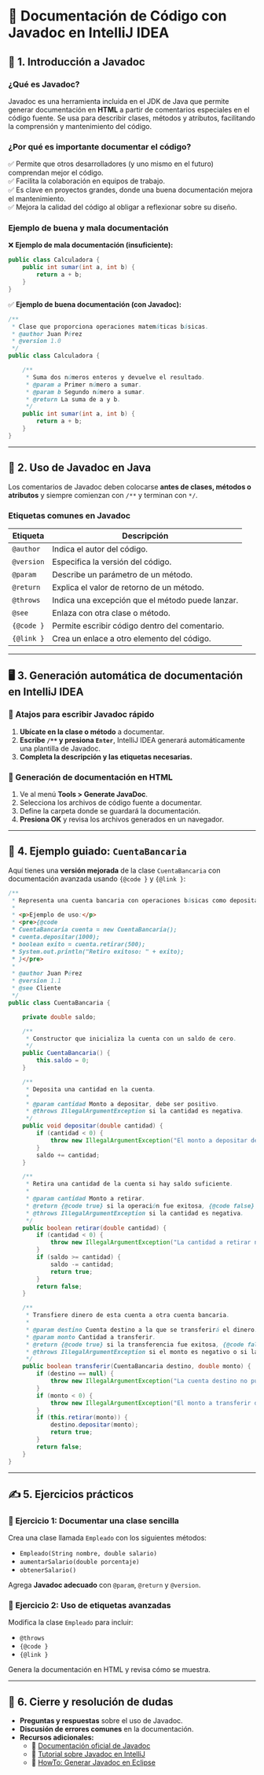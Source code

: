 # 📌 Documentación de Código con Javadoc en IntelliJ IDEA

## 📖 1. Introducción a Javadoc

### ¿Qué es Javadoc?
Javadoc es una herramienta incluida en el JDK de Java que permite generar documentación en **HTML** a partir de comentarios especiales en el código fuente. Se usa para describir clases, métodos y atributos, facilitando la comprensión y mantenimiento del código.

### ¿Por qué es importante documentar el código?
✅ Permite que otros desarrolladores (y uno mismo en el futuro) comprendan mejor el código.  
✅ Facilita la colaboración en equipos de trabajo.  
✅ Es clave en proyectos grandes, donde una buena documentación mejora el mantenimiento.  
✅ Mejora la calidad del código al obligar a reflexionar sobre su diseño.

### Ejemplo de buena y mala documentación

❌ **Ejemplo de mala documentación (insuficiente):**
```java
public class Calculadora {
    public int sumar(int a, int b) {
        return a + b;
    }
}
```

✅ **Ejemplo de buena documentación (con Javadoc):**
```java
/**
 * Clase que proporciona operaciones matemáticas básicas.
 * @author Juan Pérez
 * @version 1.0
 */
public class Calculadora {

    /**
     * Suma dos números enteros y devuelve el resultado.
     * @param a Primer número a sumar.
     * @param b Segundo número a sumar.
     * @return La suma de a y b.
     */
    public int sumar(int a, int b) {
        return a + b;
    }
}
```

---

## 📝 2. Uso de Javadoc en Java

Los comentarios de Javadoc deben colocarse **antes de clases, métodos o atributos** y siempre comienzan con `/**` y terminan con `*/`.

### Etiquetas comunes en Javadoc

| Etiqueta    | Descripción |
|------------|------------|
| `@author`  | Indica el autor del código. |
| `@version` | Especifica la versión del código. |
| `@param`   | Describe un parámetro de un método. |
| `@return`  | Explica el valor de retorno de un método. |
| `@throws`  | Indica una excepción que el método puede lanzar. |
| `@see`     | Enlaza con otra clase o método. |
| `{@code }` | Permite escribir código dentro del comentario. |
| `{@link }` | Crea un enlace a otro elemento del código. |

---

## 🖥 3. Generación automática de documentación en IntelliJ IDEA

### 🚀 Atajos para escribir Javadoc rápido
1. **Ubícate en la clase o método** a documentar.
2. **Escribe `/**` y presiona `Enter`**, IntelliJ IDEA generará automáticamente una plantilla de Javadoc.
3. **Completa la descripción y las etiquetas necesarias.**

### 📜 Generación de documentación en HTML
1. Ve al menú **Tools > Generate JavaDoc**.
2. Selecciona los archivos de código fuente a documentar.
3. Define la carpeta donde se guardará la documentación.
4. **Presiona OK** y revisa los archivos generados en un navegador.

---

## 📌 4. Ejemplo guiado: `CuentaBancaria`

Aquí tienes una **versión mejorada** de la clase `CuentaBancaria` con documentación avanzada usando `{@code }` y `{@link }`:

```java
/**
 * Representa una cuenta bancaria con operaciones básicas como depositar y retirar dinero.
 * 
 * <p>Ejemplo de uso:</p>
 * <pre>{@code
 * CuentaBancaria cuenta = new CuentaBancaria();
 * cuenta.depositar(1000);
 * boolean exito = cuenta.retirar(500);
 * System.out.println("Retiro exitoso: " + exito);
 * }</pre>
 * 
 * @author Juan Pérez
 * @version 1.1
 * @see Cliente
 */
public class CuentaBancaria {

    private double saldo;

    /**
     * Constructor que inicializa la cuenta con un saldo de cero.
     */
    public CuentaBancaria() {
        this.saldo = 0;
    }

    /**
     * Deposita una cantidad en la cuenta.
     * 
     * @param cantidad Monto a depositar, debe ser positivo.
     * @throws IllegalArgumentException si la cantidad es negativa.
     */
    public void depositar(double cantidad) {
        if (cantidad < 0) {
            throw new IllegalArgumentException("El monto a depositar debe ser positivo");
        }
        saldo += cantidad;
    }

    /**
     * Retira una cantidad de la cuenta si hay saldo suficiente.
     * 
     * @param cantidad Monto a retirar.
     * @return {@code true} si la operación fue exitosa, {@code false} si no hay saldo suficiente.
     * @throws IllegalArgumentException si la cantidad es negativa.
     */
    public boolean retirar(double cantidad) {
        if (cantidad < 0) {
            throw new IllegalArgumentException("La cantidad a retirar no puede ser negativa");
        }
        if (saldo >= cantidad) {
            saldo -= cantidad;
            return true;
        }
        return false;
    }

    /**
     * Transfiere dinero de esta cuenta a otra cuenta bancaria.
     * 
     * @param destino Cuenta destino a la que se transferirá el dinero. Debe ser una instancia de {@link CuentaBancaria}.
     * @param monto Cantidad a transferir.
     * @return {@code true} si la transferencia fue exitosa, {@code false} en caso contrario.
     * @throws IllegalArgumentException si el monto es negativo o si la cuenta destino es {@code null}.
     */
    public boolean transferir(CuentaBancaria destino, double monto) {
        if (destino == null) {
            throw new IllegalArgumentException("La cuenta destino no puede ser null");
        }
        if (monto < 0) {
            throw new IllegalArgumentException("El monto a transferir debe ser positivo");
        }
        if (this.retirar(monto)) {
            destino.depositar(monto);
            return true;
        }
        return false;
    }
}
```

---

## ✍️ 5. Ejercicios prácticos

### 🔹 Ejercicio 1: Documentar una clase sencilla
Crea una clase llamada `Empleado` con los siguientes métodos:
- `Empleado(String nombre, double salario)`
- `aumentarSalario(double porcentaje)`
- `obtenerSalario()`

Agrega **Javadoc adecuado** con `@param`, `@return` y `@version`.

### 🔹 Ejercicio 2: Uso de etiquetas avanzadas
Modifica la clase `Empleado` para incluir:
- `@throws`
- `{@code }`
- `{@link }`

Genera la documentación en HTML y revisa cómo se muestra.

---

## 🎯 6. Cierre y resolución de dudas

- **Preguntas y respuestas** sobre el uso de Javadoc.
- **Discusión de errores comunes** en la documentación.
- **Recursos adicionales:**
  - 📖 [Documentación oficial de Javadoc](https://docs.oracle.com/en/java/javase/11/docs/specs/doc-comment-spec.html)
  - 🎥 [Tutorial sobre Javadoc en IntelliJ](https://www.jetbrains.com/help/idea/viewing-external-documentation.html)
  - 🎥 [HowTo: Generar Javadoc en Eclipse ](https://www.youtube.com/watch?v=w68TSP4r-eU)

  


